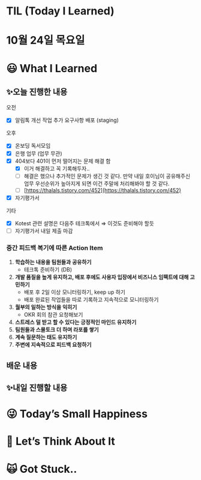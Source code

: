 # TIL (Today I Learned)

# 10월 24일 목요일

# 😃 What I Learned

## ✨오늘 진행한 내용

오전

- [x]  알림톡 개선 작업 추가 요구사항 배포 (staging)

오후

- [x]  온보딩 독서모임
- [x]  은행 업무 (업무 무관)
- [x]  404보다 401이 먼저 떨어지는 문제 해결 함
    - [x]  이거 해결하고 꼭 기록해두자..
    - [ ]  해결은 했으나 추가적인 문제가 생긴 것 같다. 만약 내일 호이님이 공유해주신 업무 우선순위가 높아지게 되면 이건 주말에 처리해봐야 할 것 같다.
    - [ ]  [https://thalals.tistory.com/452](https://thalals.tistory.com/452)
- [x]  자기평가서

기타

- [x]  Kotest 관련 설명은 다음주 테크톡에서  ⇒ 이것도 준비해야 할듯
- [ ]  자기평가서 내일 제출 마감

### 중간 피드백 복기에 따른 Action Item

1. **학습하는 내용을 팀원들과 공유하기**
    - 테크톡 준비하기 (DB)
2. **개발 품질을 높게 유지하고, 배포 후에도 사용자 입장에서 비즈니스 임팩트에 대해 고민하기**
    - 배포 후 2일 이상 모니터링하기, keep up 하기
    - 배포 완료된 작업들을 따로 기록하고 지속적으로 모니터링하기
3. **월부의 일하는 방식을 익히기**
    - OKR 회의 참관 요청해보기
4. **스트레스 덜 받고 할 수 있다는 긍정적인 마인드 유지하기**
5. **팀원들과 스몰토크 더 하며 라포를 쌓기**
6. **계속 질문하는 태도 유지하기**
7. **주변에 지속적으로 피드백 요청하기**

## 배운 내용

## ✨내일 진행할 내용

# 😜 Today’s Small Happiness

# 🧐 Let’s Think About It

# 🙀 Got Stuck..